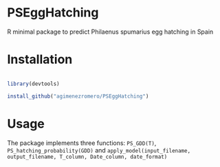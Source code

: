 # PSEggHatching
R minimal package to predict Philaenus spumarius egg hatching in Spain

# Installation

```r

library(devtools)

install_github("agimenezromero/PSEggHatching")

```

# Usage

The package implements three functions: `PS_GDD(T)`, `PS_hatching_probability(GDD)` and `apply_model(input_filename, output_filename, T_column, Date_column, date_format)`

```

```
